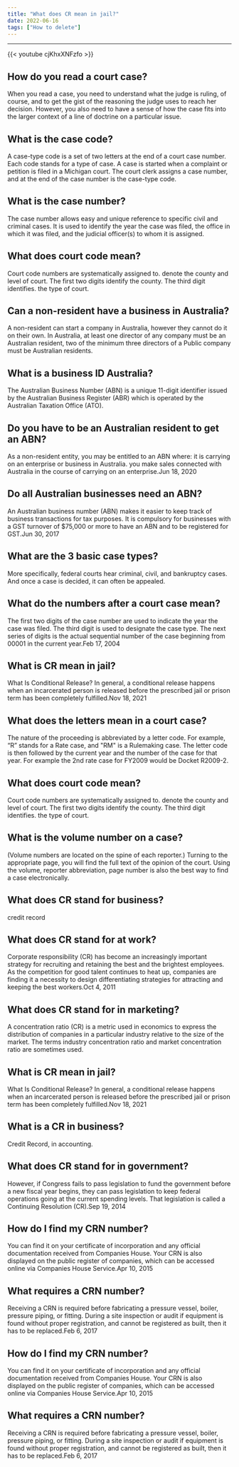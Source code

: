 ```yaml
---
title: "What does CR mean in jail?"
date: 2022-06-16
tags: ["How to delete"]
---
```


---
{{< youtube cjKhxXNFzfo >}}
## How do you read a court case?
When you read a case, you need to understand what the judge is ruling, of course, and to get the gist of the reasoning the judge uses to reach her decision. However, you also need to have a sense of how the case fits into the larger context of a line of doctrine on a particular issue.

## What is the case code?
A case-type code is a set of two letters at the end of a court case number. Each code stands for a type of case. A case is started when a complaint or petition is filed in a Michigan court. The court clerk assigns a case number, and at the end of the case number is the case-type code.

## What is the case number?
The case number allows easy and unique reference to specific civil and criminal cases. It is used to identify the year the case was filed, the office in which it was filed, and the judicial officer(s) to whom it is assigned.

## What does court code mean?
Court code numbers are systematically assigned to. denote the county and level of court. The first two digits identify the county. The third digit identifies. the type of court.

## Can a non-resident have a business in Australia?
A non-resident can start a company in Australia, however they cannot do it on their own. In Australia, at least one director of any company must be an Australian resident, two of the minimum three directors of a Public company must be Australian residents.

## What is a business ID Australia?
The Australian Business Number (ABN) is a unique 11-digit identifier issued by the Australian Business Register (ABR) which is operated by the Australian Taxation Office (ATO).

## Do you have to be an Australian resident to get an ABN?
As a non-resident entity, you may be entitled to an ABN where: it is carrying on an enterprise or business in Australia. you make sales connected with Australia in the course of carrying on an enterprise.Jun 18, 2020

## Do all Australian businesses need an ABN?
An Australian business number (ABN) makes it easier to keep track of business transactions for tax purposes. It is compulsory for businesses with a GST turnover of $75,000 or more to have an ABN and to be registered for GST.Jun 30, 2017

## What are the 3 basic case types?
More specifically, federal courts hear criminal, civil, and bankruptcy cases. And once a case is decided, it can often be appealed.

## What do the numbers after a court case mean?
The first two digits of the case number are used to indicate the year the case was filed. The third digit is used to designate the case type. The next series of digits is the actual sequential number of the case beginning from 00001 in the current year.Feb 17, 2004

## What is CR mean in jail?
What Is Conditional Release? In general, a conditional release happens when an incarcerated person is released before the prescribed jail or prison term has been completely fulfilled.Nov 18, 2021

## What does the letters mean in a court case?
The nature of the proceeding is abbreviated by a letter code. For example, “R” stands for a Rate case, and "RM" is a Rulemaking case. The letter code is then followed by the current year and the number of the case for that year. For example the 2nd rate case for FY2009 would be Docket R2009-2.

## What does court code mean?
Court code numbers are systematically assigned to. denote the county and level of court. The first two digits identify the county. The third digit identifies. the type of court.

## What is the volume number on a case?
(Volume numbers are located on the spine of each reporter.) Turning to the appropriate page, you will find the full text of the opinion of the court. Using the volume, reporter abbreviation, page number is also the best way to find a case electronically.

## What does CR stand for business?
credit record

## What does CR stand for at work?
Corporate responsibility (CR) has become an increasingly important strategy for recruiting and retaining the best and the brightest employees. As the competition for good talent continues to heat up, companies are finding it a necessity to design differentiating strategies for attracting and keeping the best workers.Oct 4, 2011

## What does CR stand for in marketing?
A concentration ratio (CR) is a metric used in economics to express the distribution of companies in a particular industry relative to the size of the market. The terms industry concentration ratio and market concentration ratio are sometimes used.

## What is CR mean in jail?
What Is Conditional Release? In general, a conditional release happens when an incarcerated person is released before the prescribed jail or prison term has been completely fulfilled.Nov 18, 2021

## What is a CR in business?
Credit Record, in accounting.

## What does CR stand for in government?
However, if Congress fails to pass legislation to fund the government before a new fiscal year begins, they can pass legislation to keep federal operations going at the current spending levels. That legislation is called a Continuing Resolution (CR).Sep 19, 2014

## How do I find my CRN number?
You can find it on your certificate of incorporation and any official documentation received from Companies House. Your CRN is also displayed on the public register of companies, which can be accessed online via Companies House Service.Apr 10, 2015

## What requires a CRN number?
Receiving a CRN is required before fabricating a pressure vessel, boiler, pressure piping, or fitting. During a site inspection or audit if equipment is found without proper registration, and cannot be registered as built, then it has to be replaced.Feb 6, 2017

## How do I find my CRN number?
You can find it on your certificate of incorporation and any official documentation received from Companies House. Your CRN is also displayed on the public register of companies, which can be accessed online via Companies House Service.Apr 10, 2015

## What requires a CRN number?
Receiving a CRN is required before fabricating a pressure vessel, boiler, pressure piping, or fitting. During a site inspection or audit if equipment is found without proper registration, and cannot be registered as built, then it has to be replaced.Feb 6, 2017

